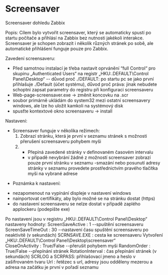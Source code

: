 # Screensaver
Screensaver dohledu Zabbix

Popis:
Cílem bylo vytvořit screensaver, který se automaticky spustí po startu počítače a přihlásí na Zabbix bez nutnosti jakékoli interakce. 
Screensaver je schopen zobrazit i několik různých stránek po sobě, ale automatické přihlášení funguje pouze pro Zabbix. 

Zavedení screensaveru:
- Před samotnou instalací je třeba nastavit oprvánění “full Control“ pro skupinu „Authenticated Users“ na registr „HKU:\.DEFAULT\Control Panel\Desktop“ -- důvod proč ./DEFAULT: po startu pc se jako první přihlašuje ./Default (účet systému), důvod proč práva: jinak nebudete schoptni zapsat parametry do registru při konfiguraci screensaveru
- Web-page-screensaver.exe -> změnit koncovku na .scr
- soubor primárně ukládám do system32 mezi ostatní screensavery windows, ale lze ho uložit kamkoli na systémový disk
- spusťte kontextové okno screensaveru -> install 

Nastavení:
- Screensaver funguje v několika režimech:
  1) Zobrazí stránku, která je první v seznamu stránek s možnosti přerušení screensaveru pohybem myši
  2) - Přepíná zavedené stránky v definovaném časovém intervalu
     - v případě nevybrání žádné z možností screensaver zobrazí pouze první stránku v seznamu
-smazání nebo posunutí adresy stránky v seznamu provedete prostřednictvím pravého tlačítka myši na vybrané adrese

*  Poznámka k nastavení:
  - nezapomenout na vypínání displeje v nastavení windows
  - nainportovat certifikáty, aby bylo možné se na stránku dostat (https)
  - do nastavení screensaveru se nelze dostat v případě zaplého applockeru (podepište exe)
 
Po nastavení jsou v registru „HKU:\.DEFAULT\Control Panel\Desktop“ nastaveny hodnoty:
    ScreenSaveActive : 1 --spuštění screensaveru
    ScreenSaveTimeOut : 30 --nastavení času spuštění screensaveru po neaktivitě (v sekundách)
    SCRNSAVE.EXE : cesta ke screensaveru
Vytvoření „HKU:\.DEFAULT\Control Panel\Desktop\screensaver“   
    CloseOnActivity : True/False --přerušit pohybem myši
    RandomOrder : True/False --přepínání stránek
    RotationInterval : čas přepínání stránek (v sekundách)
    SCRLOG a SCRPASS: přihlašovací jmeno a heslo v zašifrovaném tvaru
    Url : řetězec s url, adresy jsou odděleny mezerou a adresa na začátku je první v pořadí seznamu
    
    
 
 
